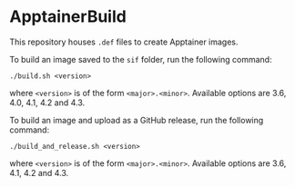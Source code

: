 # ApptainerBuild

This repository houses `.def` files to create Apptainer images.

To build an image saved to the `sif` folder, run the following command:

```
./build.sh <version>
```

where `<version>` is of the form `<major>.<minor>`. Available options are 3.6, 4.0, 4.1, 4.2 and 4.3.

To build an image and upload as a GitHub release, run the following command:

```
./build_and_release.sh <version>
```

where `<version>` is of the form `<major>.<minor>`. Available options are 3.6, 4.1, 4.2 and 4.3.